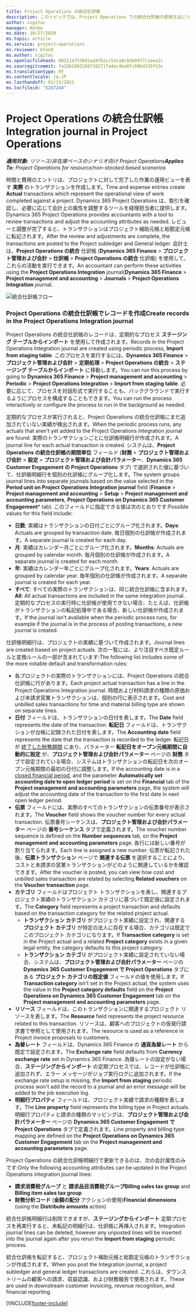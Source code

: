 ```yaml
---
title: Project Operations の統合仕訳帳
description: このトピックでは、Project Operations での統合仕訳帳の使用方法について説明します。
author: sigitac
manager: Annbe
ms.date: 10/27/2020
ms.topic: article
ms.service: project-operations
ms.reviewer: kfend
ms.author: sigitac
ms.openlocfilehash: 0021147530d1aa9f82cc54ca8c92b9977c1eea2c
ms.sourcegitcommit: fa32b1893286f20271fa4ec4be8fc68bd135f53c
ms.translationtype: HT
ms.contentlocale: ja-JP
ms.lasthandoff: 02/15/2021
ms.locfileid: "5287244"
---
```

# <a name="integration-journal-in-project-operations"></a><span data-ttu-id="9e5b0-103">Project Operations の統合仕訳帳</span><span class="sxs-lookup"><span data-stu-id="9e5b0-103">Integration journal in Project Operations</span></span>

<span data-ttu-id="9e5b0-104">_**適用対象:** リソース/非在庫ベースのシナリオ向け Project Operations_</span><span class="sxs-lookup"><span data-stu-id="9e5b0-104">_**Applies To:** Project Operations for resource/non-stocked based scenarios_</span></span>

<span data-ttu-id="9e5b0-105">時間と費用のエントリは、プロジェクトに対して完了した作業の運用ビューを表す **実際** のトランザクションを作成します。</span><span class="sxs-lookup"><span data-stu-id="9e5b0-105">Time and expense entries create **Actual** transactions which represent the operational view of work completed against a project.</span></span> <span data-ttu-id="9e5b0-106">Dynamics 365 Project Operations は、取引を確認し、必要に応じて会計上の属性を調整するツールを経理担当者に提供します。</span><span class="sxs-lookup"><span data-stu-id="9e5b0-106">Dynamics 365 Project Operations provides accountants with a tool to review transactions and adjust the accounting attributes as needed.</span></span> <span data-ttu-id="9e5b0-107">レビューと調整が完了すると、トランザクションはプロジェクト補助元帳と総勘定元帳に転記されます。</span><span class="sxs-lookup"><span data-stu-id="9e5b0-107">After the review and adjustments are complete, the transactions are posted to the Project subledger and General ledger.</span></span> <span data-ttu-id="9e5b0-108">会計士は、**Project Operations の統合** 仕訳帳 (**Dynamics 365 Finance** > **プロジェクト管理および会計** > **仕訳帳** > **Project Operations の統合** 仕訳帳) を使用して、これらの活動を実行できます。</span><span class="sxs-lookup"><span data-stu-id="9e5b0-108">An accountant can perform these activities using the **Project Operations Integration** journal(**Dynamics 365 Finance** > **Project management and accounting** > **Journals** > **Project Operations Integration** journal.</span></span>

![統合仕訳帳フロー](./media/IntegrationJournal.png)

### <a name="create-records-in-the-project-operations-integration-journal"></a><span data-ttu-id="9e5b0-110">Project Operations の統合仕訳帳でレコードを作成</span><span class="sxs-lookup"><span data-stu-id="9e5b0-110">Create records in the Project Operations Integration journal</span></span>

<span data-ttu-id="9e5b0-111">Project Operations の統合仕訳帳のレコードは、定期的なプロセス **ステージング テーブルからインポート** を使用して作成されます。</span><span class="sxs-lookup"><span data-stu-id="9e5b0-111">Records in the Project Operations Integration journal are created using periodic process, **Import from staging table**.</span></span> <span data-ttu-id="9e5b0-112">このプロセスを実行するには、**Dynamics 365 Finance** > **プロジェクト管理および会計** > **定期処理** > **Project Operations の統合** > **ステージング テーブルからインポート** に移動します。</span><span class="sxs-lookup"><span data-stu-id="9e5b0-112">You can run this process by going to **Dynamics 365 Finance** > **Project management and accounting** > **Periodic** > **Project Operations Integration** > **Import from staging table**.</span></span> <span data-ttu-id="9e5b0-113">必要に応じて、プロセスを対話形式で実行することも、バックグラウンドで実行するようにプロセスを構成することもできます。</span><span class="sxs-lookup"><span data-stu-id="9e5b0-113">You can run the process interactively or configure the process to run in the background as needed.</span></span>

<span data-ttu-id="9e5b0-114">定期的なプロセスが実行されると、Project Operations の統合仕訳帳にまだ追加されていない実績が検出されます。</span><span class="sxs-lookup"><span data-stu-id="9e5b0-114">When the periodic process runs, any actuals that aren't yet added to the Project Operations Integration journal are found.</span></span> <span data-ttu-id="9e5b0-115">実際のトランザクションごとに仕訳帳明細行が作成されます。</span><span class="sxs-lookup"><span data-stu-id="9e5b0-115">A journal line for each actual transaction is created.</span></span>
<span data-ttu-id="9e5b0-116">システムは、**Project Operations の統合仕訳帳の期間単位** フィールド (**財務** > **プロジェクト管理および会計** > **設定** > **プロジェクト管理および会計パラメーター**、**Dynamics 365 Customer Engagement の Project Operations** タブ) で選択された値に基づいて、仕訳帳明細行を個別の仕訳帳にグループ化します。</span><span class="sxs-lookup"><span data-stu-id="9e5b0-116">The system groups journal lines into separate journals based on the value selected in the **Period unit on Project Operations Integration journal** field (**Finance** > **Project management and accounting** > **Setup** > **Project management and accounting parameters**, **Project Operations on Dynamics 365 Customer Engagement**\* tab).</span></span> <span data-ttu-id="9e5b0-117">このフィールドに指定できる値は次のとおりです:</span><span class="sxs-lookup"><span data-stu-id="9e5b0-117">Possible values for this field include:</span></span>

  - <span data-ttu-id="9e5b0-118">**日数**: 実績はトランザクションの日付ごとにグループ化されます。</span><span class="sxs-lookup"><span data-stu-id="9e5b0-118">**Days**: Actuals are grouped by transaction date.</span></span> <span data-ttu-id="9e5b0-119">毎日個別の仕訳帳が作成されます。</span><span class="sxs-lookup"><span data-stu-id="9e5b0-119">A separate journal is created for each day.</span></span>
  - <span data-ttu-id="9e5b0-120">**月**: 実績はカレンダー月ごとにグループ化されます。</span><span class="sxs-lookup"><span data-stu-id="9e5b0-120">**Months**: Actuals are grouped by calendar month.</span></span> <span data-ttu-id="9e5b0-121">毎月個別の仕訳帳が作成されます。</span><span class="sxs-lookup"><span data-stu-id="9e5b0-121">A separate journal is created for each month.</span></span>
  - <span data-ttu-id="9e5b0-122">**年**: 実績はカレンダー年ごとにグループ化されます。</span><span class="sxs-lookup"><span data-stu-id="9e5b0-122">**Years**: Actuals are grouped by calendar year.</span></span> <span data-ttu-id="9e5b0-123">毎年個別の仕訳帳が作成されます。</span><span class="sxs-lookup"><span data-stu-id="9e5b0-123">A separate journal is created for each year.</span></span>
  - <span data-ttu-id="9e5b0-124">**すべて**: すべての実際のトランザクションは、同じ統合仕訳帳に含まれます。</span><span class="sxs-lookup"><span data-stu-id="9e5b0-124">**All**: All actual transactions are included in the same integration journal.</span></span> <span data-ttu-id="9e5b0-125">定期的なプロセスの実行時に仕訳帳が使用できない場合、たとえば、仕訳帳がトランザクションの転記処理中である場合、新しい仕訳帳が作成されます。</span><span class="sxs-lookup"><span data-stu-id="9e5b0-125">If the journal isn't available when the periodic process runs, for example if the journal is in the process of posting transactions, a new journal is created.</span></span>

<span data-ttu-id="9e5b0-126">仕訳帳明細行は、プロジェクトの実績に基づいて作成されます。</span><span class="sxs-lookup"><span data-stu-id="9e5b0-126">Journal lines are created based on project actuals.</span></span> <span data-ttu-id="9e5b0-127">次の一覧には、より注目すべき既定ルールと変換ルールの一部が含まれています:</span><span class="sxs-lookup"><span data-stu-id="9e5b0-127">The following list includes some of the more notable default and transformation rules:</span></span>

  - <span data-ttu-id="9e5b0-128">各プロジェクトの実際のトランザクションには、Project Operations の統合仕訳帳に行があります。</span><span class="sxs-lookup"><span data-stu-id="9e5b0-128">Each project actual transaction has a line in the Project Operations Integration journal.</span></span> <span data-ttu-id="9e5b0-129">時間および材料請求の種類の原価および未請求営業トランザクションは、個別の行に表示されます。</span><span class="sxs-lookup"><span data-stu-id="9e5b0-129">Cost and unbilled sales transactions for time and material billing type are shown on separate lines.</span></span>
  - <span data-ttu-id="9e5b0-130">**日付** フィールドは、トランザクションの日付を表します。</span><span class="sxs-lookup"><span data-stu-id="9e5b0-130">The **Date** field represents the date of the transaction.</span></span> <span data-ttu-id="9e5b0-131">**転記日** フィールドは、トランザクションが台帳に記録された日付を表します。</span><span class="sxs-lookup"><span data-stu-id="9e5b0-131">The **Accounting date** field represents the date that the transaction is recorded to the ledger.</span></span> <span data-ttu-id="9e5b0-132">転記日が [終了した財務期間](https://docs.microsoft.com/dynamics365/finance/general-ledger/close-general-ledger-at-period-end) にあり、パラメーター **転記日をオープン元帳期間に自動的に設定** が、**プロジェクト管理および会計パラメーター** ページの **財務** タブで設定されている場合、システムはトランザクションの転記日を次のオープン元帳期間の最初の日付に調整します。</span><span class="sxs-lookup"><span data-stu-id="9e5b0-132">If the accounting date is in a [closed financial period](https://docs.microsoft.com/dynamics365/finance/general-ledger/close-general-ledger-at-period-end), and the parameter **Automatically set accounting date to open ledger period** is set on the **Financial** tab of the **Project management and accounting parameters** page, the system will adjust the accounting date of the transaction to the first date in next open ledger period.</span></span>
  - <span data-ttu-id="9e5b0-133">**伝票** フィールドには、実際のすべてのトランザクションの伝票番号が表示されます。</span><span class="sxs-lookup"><span data-stu-id="9e5b0-133">The **Voucher** field shows the voucher number for every actual transaction.</span></span> <span data-ttu-id="9e5b0-134">伝票番号シーケンスは、**プロジェクト管理および会計パラメーター** ページの **番号シーケンス** タブで定義されます。</span><span class="sxs-lookup"><span data-stu-id="9e5b0-134">The voucher number sequence is defined on the **Number sequences** tab, on the **Project management and accounting parameters** page.</span></span> <span data-ttu-id="9e5b0-135">各行には新しい番号が割り当てられます。</span><span class="sxs-lookup"><span data-stu-id="9e5b0-135">Each line is assigned a new number.</span></span> <span data-ttu-id="9e5b0-136">伝票が転記された後、**伝票トランザクション** ページで **関連する伝票** を選択することにより、コストと未請求の営業トランザクションがどのように関連しているかを確認できます。</span><span class="sxs-lookup"><span data-stu-id="9e5b0-136">After the voucher is posted, you can view how cost and unbilled sales transaction are related by selecting **Related vouchers** on the **Voucher transaction** page.</span></span>
  - <span data-ttu-id="9e5b0-137">**カテゴリ** フィールドはプロジェクト トランザクションを表し、関連するプロジェクト実績のトランザクション カテゴリに基づいて既定値に設定されます。</span><span class="sxs-lookup"><span data-stu-id="9e5b0-137">The **Category** field represents a project transaction and defaults based on the transaction category for the related project actual.</span></span>
    - <span data-ttu-id="9e5b0-138">**トランザクション カテゴリ** がプロジェクト実績に設定され、関連する **プロジェクト カテゴリ** が特定の法人に存在する場合、カテゴリは既定でこのプロジェクト カテゴリになります。</span><span class="sxs-lookup"><span data-stu-id="9e5b0-138">If **Transaction category** is set in the Project actual and a related **Project category** exists in a given legal entity, the category defaults to this project category.</span></span>
    - <span data-ttu-id="9e5b0-139">**トランザクション カテゴリ** がプロジェクト実績に設定されていない場合、システムは、**プロジェクト管理および会計パラメーター** ページの **Dynamics 365 Customer Engagement で Project Operations** タブにある **プロジェクト カテゴリの既定値** フィールドの値を使用します。</span><span class="sxs-lookup"><span data-stu-id="9e5b0-139">If **Transaction category** isn't set in the Project actual, the system uses the value in the **Project category defaults** field on the **Project Operations on Dynamics 365 Customer Engagement** tab on the **Project management and accounting parameters** page.</span></span>
  - <span data-ttu-id="9e5b0-140">**リソース** フィールドは、このトランザクションに関連するプロジェクト リソースを表します。</span><span class="sxs-lookup"><span data-stu-id="9e5b0-140">The **Resource** field represents the project resource related to this transaction.</span></span> <span data-ttu-id="9e5b0-141">リソースは、顧客へのプロジェクトの仮発行請求書で参照として使用されます。</span><span class="sxs-lookup"><span data-stu-id="9e5b0-141">The resource is used as a reference in Project invoice proposals to customers.</span></span>
  - <span data-ttu-id="9e5b0-142">**為替レート** フィールドは、Dynamics 365 Finance の **通貨為替レート** から既定で設定されます。</span><span class="sxs-lookup"><span data-stu-id="9e5b0-142">The **Exchange rate** field defaults from **Currency exchange rate** set in Dynamics 365 Finance.</span></span> <span data-ttu-id="9e5b0-143">為替レートの設定がない場合、**ステージングからインポート** の定期プロセスでは、レコードが仕訳帳に追加されず、エラー メッセージがジョブ実行ログに追加されます。</span><span class="sxs-lookup"><span data-stu-id="9e5b0-143">If the exchange rate setup is missing, the **Import from staging** periodic process won't add the record to a journal and an error message will be added to the job execution log.</span></span>
  - <span data-ttu-id="9e5b0-144">**明細行プロパティ** フィールドは、プロジェクト実績で請求の種類を表します。</span><span class="sxs-lookup"><span data-stu-id="9e5b0-144">The **Line property** field represents the billing type in Project actuals.</span></span> <span data-ttu-id="9e5b0-145">明細行プロパティと請求の種類のマッピングは、**プロジェクト管理および会計パラメーター** ページの **Dynamics 365 Customer Engagement で Project Operations** タブで定義されます。</span><span class="sxs-lookup"><span data-stu-id="9e5b0-145">Line property and billing type mapping are defined on the **Project Operations on Dynamics 365 Customer Engagement** tab on the **Project management and accounting parameters** page.</span></span>

<span data-ttu-id="9e5b0-146">Project Operations の統合仕訳帳明細行で更新できるのは、次の会計属性のみです:</span><span class="sxs-lookup"><span data-stu-id="9e5b0-146">Only the following accounting attributes can be updated in the Project Operations integration journal lines:</span></span>

- <span data-ttu-id="9e5b0-147">**請求消費税グループ** と **請求品目消費税グループ**</span><span class="sxs-lookup"><span data-stu-id="9e5b0-147">**Billing sales tax group** and **Billing item sales tax group**</span></span>
- <span data-ttu-id="9e5b0-148">**財務分析コード** (**金額の配分** アクションの使用)</span><span class="sxs-lookup"><span data-stu-id="9e5b0-148">**Financial dimensions** (using the **Distribute amounts** action)</span></span>

<span data-ttu-id="9e5b0-149">統合仕訳帳明細行は削除できますが、**ステージングからインポート** 定期プロセスを再実行すると、未転記の明細行は、仕訳帳に再挿入されます。</span><span class="sxs-lookup"><span data-stu-id="9e5b0-149">Integration journal lines can be deleted, however any unposted lines will be inserted into the journal again after you rerun the **Import from staging** periodic process.</span></span>

<span data-ttu-id="9e5b0-150">統合仕訳帳を転記すると、プロジェクト補助元帳と総勘定元帳のトランザクションが作成されます。</span><span class="sxs-lookup"><span data-stu-id="9e5b0-150">When you post the Integration journal, a project subledger and general ledger transactions are created.</span></span> <span data-ttu-id="9e5b0-151">これらは、ダウンストリームの顧客への請求、収益認識、および財務報告で使用されます。</span><span class="sxs-lookup"><span data-stu-id="9e5b0-151">These are used in downstream customer invoicing, revenue recognition, and financial reporting.</span></span>


[!INCLUDE[footer-include](../includes/footer-banner.md)]